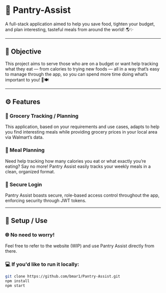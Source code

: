 # 🥫 Pantry-Assist
A full-stack application aimed to help you save food, tighten your budget, and plan interesting, tasteful meals from around the world! 🌎✨

---

## 🎯 Objective
This project aims to serve those who are on a budget or want help tracking what they eat — from calories to trying new foods — all in a way that’s easy to manage through the app, so you can spend more time doing what’s important to you! 💪🍽️

---

## ⚙️ Features

### 🛒 Grocery Tracking / Planning
This application, based on your requirements and use cases, adapts to help you find interesting meals while providing grocery prices in your local area via Walmart’s data.

### 🍱 Meal Planning  
Need help tracking how many calories you eat or what exactly you’re eating? Say no more! Pantry Assist easily tracks your weekly meals in a clean, organized format.

### 🔐 Secure Login  
Pantry Assist boasts secure, role-based access control throughout the app, enforcing security through JWT tokens.

---

## 🚀 Setup / Use

### 🌐 No need to worry!  
Feel free to refer to the website (WIP) and use Pantry Assist directly from there.

### 💻 If you'd like to run it locally:
```bash
git clone https://github.com/bmar1/Pantry-Assist.git
npm install
npm start
```
